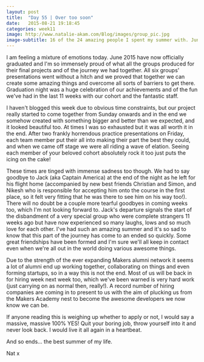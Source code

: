 ```yaml
---
layout: post
title:  "Day 55 | Over too soon"
date:   2015-08-21 19:18:45
categories: week11
image: http://www.natalie-akam.com/Blog/images/group_pic.jpg
image-subtitle: 16 of the 24 amazing people I spent my summer with. June 2015 <3
---
```


I am feeling a mixture of emotions today. June 2015 have now officially graduated and I'm so immensely proud of what all the groups produced for their final projects and of the journey we had together. All six groups' presentations went without a hitch and we proved that together we can create some amazing things and overcome all sorts of barriers to get there. Graduation night was a huge celebration of our achievements and of the fun we've had in the last 11 weeks with our cohort and the fantastic staff.

I haven't blogged this week due to obvious time constraints, but our project really started to come together from Sunday onwards and in the end we somehow created with something bigger and better than we expected, and it looked beautiful too. At times I was so exhausted but it was all worth it in the end. After two frankly horrendous practice presentations on Friday, each team member put their all into making their part the best they could, and when we came off stage we were all riding a wave of elation. Seeing each member of your beloved cohort absolutely rock it too just puts the icing on the cake!

These times are tinged with immense sadness too though. We had to say goodbye to Jack (aka Captain America) at the end of the night as he left for his flight home (accompanied by new best friends Christian and Simon, and Nikesh who is responsible for accepting him onto the course in the first place, so it felt very fitting that he was there to see him on his way too!). There will no doubt be a couple more tearful goodbyes in coming weeks too, which I'm not looking forward to. Jack's departure signals the start of the disbandment of a very special group who were complete strangers 11 weeks ago but have now experienced so many laughs, lows and so much love for each other. I've had such an amazing summer and it's so sad to know that this part of the journey has come to an ended so quickly. Some great friendships have been formed and I'm sure we'll all keep in contact even when we're all out in the world doing various awesome things.

Due to the strength of the ever expanding Makers alumni network it seems a lot of alumni end up working together, collaborating on things and even forming startups, so in a way this is not the end. Most of us will be back in for hiring week next week too, which we've been warned is very hard work (just carrying on as normal then, really!). A record number of hiring companies are coming in to present to us with the aim of plucking us from the Makers Academy nest to become the awesome developers we now know we can be.

If anyone reading this is weighing up whether to apply or not, I would say a massive, massive 100% YES! Quit your boring job, throw yourself into it and never look back. I would live it all again in a heartbeat.

And so ends... the best summer of my life.

Nat x
